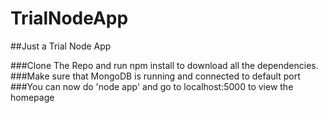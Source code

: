 # TrialNodeApp

##Just a Trial Node App

###Clone The Repo and run npm install to download all the dependencies.
###Make sure that MongoDB is running and connected to default port
###You can now do 'node app' and go to localhost:5000 to view the homepage
